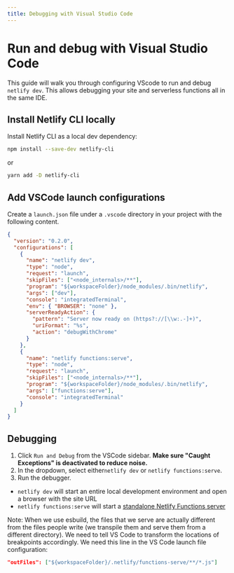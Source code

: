 ```yaml
---
title: Debugging with Visual Studio Code
---
```


# Run and debug with Visual Studio Code

This guide will walk you through configuring VScode to run and debug `netlify dev`.
This allows debugging your site and serverless functions all in the same IDE.

## Install Netlify CLI locally

Install Netlify CLI as a local dev dependency:

```bash
npm install --save-dev netlify-cli
```

or

```bash
yarn add -D netlify-cli
```

## Add VSCode launch configurations

Create a `launch.json` file under a `.vscode` directory in your project with the following content.

```json
{
  "version": "0.2.0",
  "configurations": [
    {
      "name": "netlify dev",
      "type": "node",
      "request": "launch",
      "skipFiles": ["<node_internals>/**"],
      "program": "${workspaceFolder}/node_modules/.bin/netlify",
      "args": ["dev"],
      "console": "integratedTerminal",
      "env": { "BROWSER": "none" },
      "serverReadyAction": {
        "pattern": "Server now ready on (https?://[\\w:.-]+)",
        "uriFormat": "%s",
        "action": "debugWithChrome"
      }
    },
    {
      "name": "netlify functions:serve",
      "type": "node",
      "request": "launch",
      "skipFiles": ["<node_internals>/**"],
      "program": "${workspaceFolder}/node_modules/.bin/netlify",
      "args": ["functions:serve"],
      "console": "integratedTerminal"
    }
  ]
}
```

## Debugging

1. Click `Run and Debug` from the VSCode sidebar. **Make sure "Caught Exceptions" is deactivated to reduce noise.**
2. In the dropdown, select either`netlify dev` or `netlify functions:serve`.
3. Run the debugger.

- `netlify dev` will start an entire local development environment and open a browser with the site URL
- `netlify functions:serve` will start a [standalone Netlify Functions server](./functions-dev)

Note: When we use esbuild, the files that we serve are actually different from the files people write (we transpile them and serve them from a different directory). We need to tell VS Code to transform the locations of breakpoints accordingly. We need this line in the VS Code launch file configuration: 
```json
"outFiles": ["${workspaceFolder}/.netlify/functions-serve/**/*.js"]
```